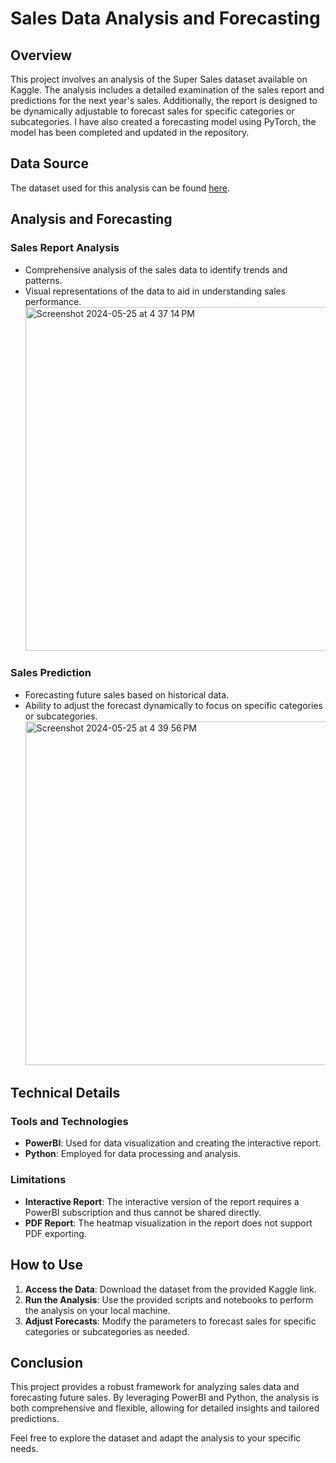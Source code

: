 # Sales Data Analysis and Forecasting
## Overview

This project involves an analysis of the Super Sales dataset available on Kaggle. The analysis includes a detailed examination of the sales report and predictions for the next year's sales. Additionally, the report is designed to be dynamically adjustable to forecast sales for specific categories or subcategories.
I have also created a forecasting model using PyTorch, the model has been completed and updated in the repository.

## Data Source

The dataset used for this analysis can be found [here](https://www.kaggle.com/datasets/rohitsahoo/sales-forecasting).

## Analysis and Forecasting

### Sales Report Analysis

- Comprehensive analysis of the sales data to identify trends and patterns.
- Visual representations of the data to aid in understanding sales performance.
  <img width="550" alt="Screenshot 2024-05-25 at 4 37 14 PM" src="https://github.com/AnishRalph/Super_sales_prediction/assets/65563438/0390a828-b402-4417-ad34-9caf6f1c7995">


### Sales Prediction

- Forecasting future sales based on historical data.
- Ability to adjust the forecast dynamically to focus on specific categories or subcategories.
  <img width="550" alt="Screenshot 2024-05-25 at 4 39 56 PM" src="https://github.com/AnishRalph/Super_sales_prediction/assets/65563438/e58a1758-462c-439b-b17b-fc6912f8ff9a">


## Technical Details

### Tools and Technologies

- **PowerBI**: Used for data visualization and creating the interactive report.
- **Python**: Employed for data processing and analysis.

### Limitations

- **Interactive Report**: The interactive version of the report requires a PowerBI subscription and thus cannot be shared directly.
- **PDF Report**: The heatmap visualization in the report does not support PDF exporting.

## How to Use

1. **Access the Data**: Download the dataset from the provided Kaggle link.
2. **Run the Analysis**: Use the provided scripts and notebooks to perform the analysis on your local machine.
3. **Adjust Forecasts**: Modify the parameters to forecast sales for specific categories or subcategories as needed.

## Conclusion

This project provides a robust framework for analyzing sales data and forecasting future sales. By leveraging PowerBI and Python, the analysis is both comprehensive and flexible, allowing for detailed insights and tailored predictions.

Feel free to explore the dataset and adapt the analysis to your specific needs.
